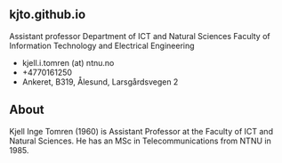 ## kjto.github.io
Assistant professor
Department of ICT and Natural Sciences
Faculty of Information Technology and Electrical Engineering

- kjell.i.tomren (at) ntnu.no
- +4770161250
- Ankeret, B319, Ålesund, Larsgårdsvegen 2

## About
Kjell Inge Tomren (1960) is Assistant Professor at the Faculty of ICT and Natural Sciences. He has an MSc in Telecommunications from NTNU in 1985.

